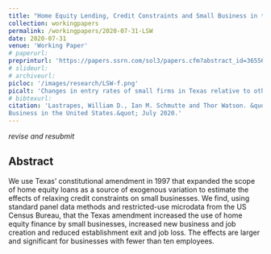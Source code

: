 ```yaml
---
title: "Home Equity Lending, Credit Constraints and Small Business in the United States"
collection: workingpapers
permalink: /workingpapers/2020-07-31-LSW
date: 2020-07-31
venue: 'Working Paper'
# paperurl: 
preprinturl: 'https://papers.ssrn.com/sol3/papers.cfm?abstract_id=3655661'
# slideurl: 
# archiveurl: 
picloc: '/images/research/LSW-f.png'
picalt: 'Changes in entry rates of small firms in Texas relative to other states before and after the 1997 Texas constitutional amendment' 
# bibtexurl: 
citation: 'Lastrapes, William D., Ian M. Schmutte and Thor Watson. &quot;Home Equity Lending, Credit Constraints and Small
Business in the United States.&quot; July 2020.'
---
```


*revise and resubmit*

## Abstract

We use Texas’ constitutional amendment in 1997 that expanded the scope of home
equity loans as a source of exogenous variation to estimate the effects of relaxing
credit constraints on small businesses. We find, using standard panel data methods
and restricted-use microdata from the US Census Bureau, that the Texas amendment
increased the use of home equity finance by small businesses, increased new business
and job creation and reduced establishment exit and job loss. The effects are larger
and significant for businesses with fewer than ten employees.
